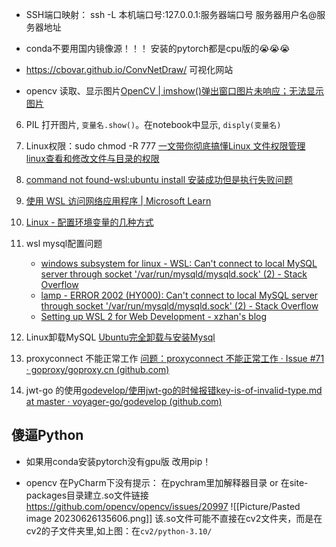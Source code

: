 - SSH端口映射：
	ssh -L 本机端口号:127.0.0.1:服务器端口号 服务器用户名@服务器地址

- conda不要用国内镜像源！！！
	安装的pytorch都是cpu版的😭😭😭
	
- https://cbovar.github.io/ConvNetDraw/ 
	可视化网站
- opencv 读取、显示图片[OpenCV | imshow()弹出窗口图片未响应；无法显示图片](https://juejin.cn/post/7083455216288268318)
6. PIL 打开图片, `变量名.show()`。在notebook中显示, `disply(变量名)`
7. Linux权限：sudo chmod -R 777
	[一文带你彻底搞懂Linux 文件权限管理](https://segmentfault.com/a/1190000039202476)
	[linux查看和修改文件与目录的权限](https://blog.csdn.net/mayue_web/article/details/89401100)
8. [command not found-wsl:ubuntu install 安装成功但是执行失败问题](https://juejin.cn/post/6844904192553779214)
9. [使用 WSL 访问网络应用程序 | Microsoft Learn](https://learn.microsoft.com/zh-cn/windows/wsl/networking)
10. [Linux - 配置环境变量的几种方式](https://cloud.tencent.com/developer/article/1640616)

11. wsl mysql配置问题
	- [windows subsystem for linux - WSL: Can't connect to local MySQL server through socket '/var/run/mysqld/mysqld.sock' (2) - Stack Overflow](https://stackoverflow.com/questions/64883580/wsl-cant-connect-to-local-mysql-server-through-socket-var-run-mysqld-mysqld)
	- [lamp - ERROR 2002 (HY000): Can't connect to local MySQL server through socket '/var/run/mysqld/mysqld.sock' (2) - Stack Overflow](https://stackoverflow.com/questions/11657829/error-2002-hy000-cant-connect-to-local-mysql-server-through-socket-var-run)
	- [Setting up WSL 2 for Web Development - xzhan's blog](https://xzhan.me/configuring-wsl2-for-web-development/)


12. Linux卸载MySQL [Ubuntu完全卸载与安装Mysql](https://blog.csdn.net/leacock1991/article/details/110406708)
13. proxyconnect 不能正常工作 [问题：proxyconnect 不能正常工作 · Issue #71 · goproxy/goproxy.cn (github.com)](https://github.com/goproxy/goproxy.cn/issues/71)
14. jwt-go 的使用[godevelop/使用jwt-go的时候报错key-is-of-invalid-type.md at master · voyager-go/godevelop (github.com)](https://github.com/voyager-go/godevelop/blob/master/%E4%BD%BF%E7%94%A8jwt-go%E7%9A%84%E6%97%B6%E5%80%99%E6%8A%A5%E9%94%99key-is-of-invalid-type.md)


## 傻逼Python

- 如果用conda安装pytorch没有gpu版
改用pip！

- opencv 在PyCharm下没有提示：
在pychram里加解释器目录 or 在site-packages目录建立.so文件链接
https://github.com/opencv/opencv/issues/20997
![[Picture/Pasted image 20230626135606.png]]
该.so文件可能不直接在cv2文件夹，而是在cv2的子文件夹里,如上图：在`cv2/python-3.10/`